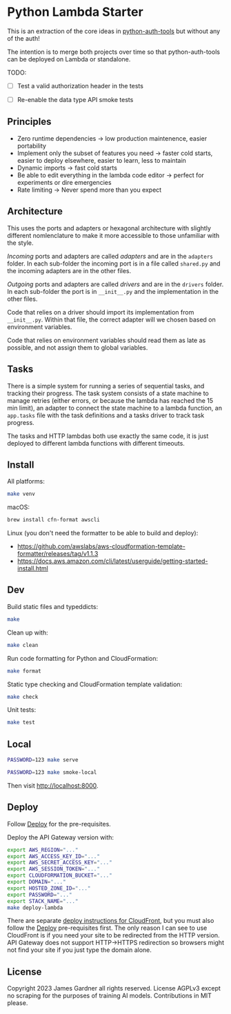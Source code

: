 # Python Lambda Starter

This is an extraction of the core ideas in [python-auth-tools](https://github.com/thejimmyg/python-auth-tools) but without any of the auth!

The intention is to merge both projects over time so that python-auth-tools can be deployed on Lambda or standalone.

TODO:

- [ ] Test a valid authorization header in the tests
- [ ] Re-enable the data type API smoke tests


## Principles

* Zero runtime dependencies -> low production maintenence, easier portability
* Implement only the subset of features you need -> faster cold starts, easier to deploy elsewhere, easier to learn, less to maintain
* Dynamic imports -> fast cold starts
* Be able to edit everything in the lambda code editor -> perfect for experiments or dire emergencies
* Rate limiting -> Never spend more than you expect

## Architecture

This uses the ports and adapters or hexagonal architecture with slightly
different nomlenclature to make it more accessible to those unfamiliar with the
style.

*Incoming* ports and adapters are called *adapters* and are in the `adapters`
folder. In each sub-folder the incoming port is in a file called `shared.py`
and the incoming adapters are in the other files.

*Outgoing* ports and adapters are called *drivers* and are in the `drivers`
folder. In each sub-folder the port is in `__init__.py` and the implementation in the other files.

Code that relies on a driver should import its implementation from `__init__.py`.
Within that file, the correct adapter will we chosen based on environment
variables.

Code that relies on environment variables should read them as late as possible,
and not assign them to global variables.


## Tasks

There is a simple system for running a series of sequential tasks, and tracking
their progress. The task system consists of a state machine to manage retries
(either errors, or because the lambda has reached the 15 min limit), an adapter
to connect the state machine to a lambda function, an `app.tasks` file with the
task definitions and a tasks driver to track task progress.

The tasks and HTTP lambdas both use exactly the same code, it is just deployed
to different lambda functions with different timeouts.


## Install

All platforms:

```sh
make venv
```

macOS:

```sh
brew install cfn-format awscli
```

Linux (you don't need the formatter to be able to build and deploy):

* https://github.com/awslabs/aws-cloudformation-template-formatter/releases/tag/v1.1.3
* https://docs.aws.amazon.com/cli/latest/userguide/getting-started-install.html


## Dev

Build static files and typeddicts:

```sh
make
```

Clean up with:

```sh
make clean
```

Run code formatting for Python and CloudFormation:

```sh
make format
```

Static type checking and CloudFormation template validation:

```sh
make check
```

Unit tests:

```sh
make test
```


## Local

```sh
PASSWORD=123 make serve
```

```sh
PASSWORD=123 make smoke-local
```

Then visit [http://localhost:8000](http://localhost:8000).

## Deploy

Follow [Deploy](serve/adapter/lambda_function/README.md) for the pre-requisites.

Deploy the API Gateway version with:

```sh
export AWS_REGION="..."
export AWS_ACCESS_KEY_ID="..."
export AWS_SECRET_ACCESS_KEY="..."
export AWS_SESSION_TOKEN="..."
export CLOUDFORMATION_BUCKET="..."
export DOMAIN="..."
export HOSTED_ZONE_ID="..."
export PASSWORD="..."
export STACK_NAME="..."
make deploy-lambda
```

There are separate [deploy instructions for
CloudFront](serve/adapter/lambda_function/cloudfront/README.md), but you must
also follow the [Deploy](serve/adapter/lambda_function/README.md)
pre-requisites first. The only reason I can see to use CloudFront is if you
need your site to be redirected from the HTTP version. API Gateway does not
support HTTP->HTTPS redirection so browsers might not find your site if you
just type the domain alone.


## License

Copyright 2023 James Gardner all rights reserved. License AGPLv3 except no scraping for the purposes of training AI models. Contributions in MIT please.
